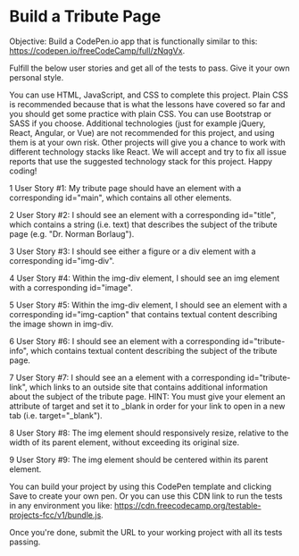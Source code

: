 # Build a Tribute Page
Objective: Build a CodePen.io app that is functionally similar to this: https://codepen.io/freeCodeCamp/full/zNqgVx.

Fulfill the below user stories and get all of the tests to pass. Give it your own personal style.

You can use HTML, JavaScript, and CSS to complete this project. Plain CSS is recommended because that is what the lessons have covered so far and you should get some practice with plain CSS. You can use Bootstrap or SASS if you choose. Additional technologies (just for example jQuery, React, Angular, or Vue) are not recommended for this project, and using them is at your own risk. Other projects will give you a chance to work with different technology stacks like React. We will accept and try to fix all issue reports that use the suggested technology stack for this project. Happy coding!

1 User Story #1: My tribute page should have an element with a corresponding id="main", which contains all other elements.

2 User Story #2: I should see an element with a corresponding id="title", which contains a string (i.e. text) that describes the subject of the tribute page (e.g. "Dr. Norman Borlaug").

3 User Story #3: I should see either a figure or a div element with a corresponding id="img-div".

4 User Story #4: Within the img-div element, I should see an img element with a corresponding id="image".

5 User Story #5: Within the img-div element, I should see an element with a corresponding id="img-caption" that contains textual content describing the image shown in img-div.

6 User Story #6: I should see an element with a corresponding id="tribute-info", which contains textual content describing the subject of the tribute page.

7 User Story #7: I should see an a element with a corresponding id="tribute-link", which links to an outside site that contains additional information about the subject of the tribute page. HINT: You must give your element an attribute of target and set it to _blank in order for your link to open in a new tab (i.e. target="_blank").

8 User Story #8: The img element should responsively resize, relative to the width of its parent element, without exceeding its original size.

9 User Story #9: The img element should be centered within its parent element.

You can build your project by using this CodePen template and clicking Save to create your own pen. Or you can use this CDN link to run the tests in any environment you like: https://cdn.freecodecamp.org/testable-projects-fcc/v1/bundle.js.

Once you're done, submit the URL to your working project with all its tests passing.